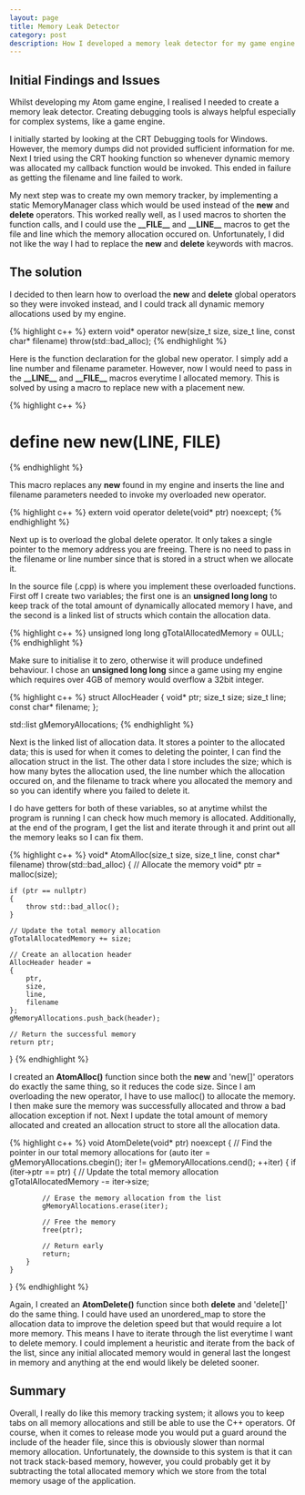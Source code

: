 ```yaml
---
layout: page
title: Memory Leak Detector
category: post
description: How I developed a memory leak detector for my game engine
---
```


## Initial Findings and Issues

Whilst developing my Atom game engine, I realised I needed to create a memory leak detector. Creating debugging tools is always helpful especially for complex systems, like a game engine.

I initially started by looking at the CRT Debugging tools for Windows. However, the memory dumps did not provided sufficient information for me. Next I tried using the CRT hooking function so whenever dynamic memory was allocated my callback function would be invoked. This ended in failure as getting the filename and line failed to work.

My next step was to create my own memory tracker, by implementing a static MemoryManager class which would be used instead of the __new__ and __delete__ operators. This worked really well, as I used macros to shorten the function calls, and I could use the __\_\_FILE\_\___ and __\_\_LINE\_\___ macros to get the file and line which the memory allocation occured on. Unfortunately, I did not like the way I had to replace the __new__ and __delete__ keywords with macros.

## The solution

I decided to then learn how to overload the __new__ and __delete__ global operators so they were invoked instead, and I could track all dynamic memory allocations used by my engine.

{% highlight c++ %}
extern void* operator new(size_t size, size_t line, const char* filename) throw(std::bad_alloc);
{% endhighlight %}

Here is the function declaration for the global new operator. I simply add a line number and filename parameter. However, now I would need to pass in the __\_\_LINE\_\___ and __\_\_FILE\_\___ macros everytime I allocated memory. This is solved by using a macro to replace new with a placement new.

{% highlight c++ %}
#   define new  new(__LINE__, __FILE__)
{% endhighlight %}

This macro replaces any __new__ found in my engine and inserts the line and filename parameters needed to invoke my overloaded new operator.

{% highlight c++ %}
extern void operator delete(void* ptr) noexcept;
{% endhighlight %}

Next up is to overload the global delete operator. It only takes a single pointer to the memory address you are freeing. There is no need to pass in the filename or line number since that is stored in a struct when we allocate it.

In the source file (.cpp) is where you implement these overloaded functions. First off I create two variables; the first one is an __unsigned long long__ to keep track of the total amount of dynamically allocated memory I have, and the second is a linked list of structs which contain the allocation data.

{% highlight c++ %}
unsigned long long gTotalAllocatedMemory = 0ULL;
{% endhighlight %}

Make sure to initialise it to zero, otherwise it will produce undefined behaviour. I chose an __unsigned long long__ since a game using my engine which requires over 4GB of memory would overflow a 32bit integer.

{% highlight c++ %}
struct AllocHeader
{
    void* ptr;
    size_t size;
    size_t line;
    const char* filename;
};

std::list<AllocHeader> gMemoryAllocations;
{% endhighlight %}

Next is the linked list of allocation data. It stores a pointer to the allocated data; this is used for when it comes to deleting the pointer, I can find the allocation struct in the list.
The other data I store includes the size; which is how many bytes the allocation used, the line number which the allocation occured on, and the filename to track where you allocated the memory and so you can identify where you failed to delete it.

I do have getters for both of these variables, so at anytime whilst the program is running I can check how much memory is allocated. Additionally, at the end of the program, I get the list and iterate through it and print out all the memory leaks so I can fix them.

{% highlight c++ %}
void* AtomAlloc(size_t size, size_t line, const char* filename) throw(std::bad_alloc)
{
    // Allocate the memory
    void* ptr = malloc(size);

    if (ptr == nullptr)
    {
        throw std::bad_alloc();
    }

    // Update the total memory allocation
    gTotalAllocatedMemory += size;

    // Create an allocation header
    AllocHeader header =
    {
        ptr,
        size,
        line,
        filename
    };
    gMemoryAllocations.push_back(header);

    // Return the successful memory
    return ptr;
}
{% endhighlight %}

I created an __AtomAlloc()__ function since both the __new__ and 'new[]' operators do exactly the same thing, so it reduces the code size.
Since I am overloading the new operator, I have to use malloc() to allocate the memory.
I then make sure the memory was successfully allocated and throw a bad allocation exception if not.
Next I update the total amount of memory allocated and created an allocation struct to store all the allocation data.

{% highlight c++ %}
void AtomDelete(void* ptr) noexcept
{
    // Find the pointer in our total memory allocations
    for (auto iter = gMemoryAllocations.cbegin(); iter != gMemoryAllocations.cend(); ++iter)
    {
        if (iter->ptr == ptr)
        {
            // Update the total memory allocation
            gTotalAllocatedMemory -= iter->size;

            // Erase the memory allocation from the list
            gMemoryAllocations.erase(iter);

            // Free the memory
            free(ptr);

            // Return early
            return;
        }
    }
}
{% endhighlight %}

Again, I created an __AtomDelete()__ function since both __delete__ and 'delete[]' do the same thing. I could have used an unordered_map to store the allocation data to improve the deletion speed but that would require a lot more memory. This means I have to iterate through the list everytime I want to delete memory. I could implement a heuristic and iterate from the back of the list, since any initial allocated memory would in general last the longest in memory and anything at the end would likely be deleted sooner.

## Summary
Overall, I really do like this memory tracking system; it allows you to keep tabs on all memory allocations and still be able to use the C++ operators. Of course, when it comes to release mode you would put a guard around the include of the header file, since this is obviously slower than normal memory allocation. Unfortunately, the downside to this system is that it can not track stack-based memory, however, you could probably get it by subtracting the total allocated memory which we store from the total memory usage of the application.
